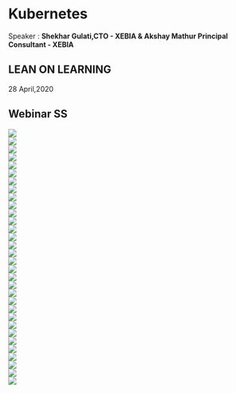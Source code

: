 # Kubernetes
Speaker : **Shekhar Gulati,CTO - XEBIA & Akshay Mathur Principal Consultant - XEBIA**
## LEAN ON LEARNING
28 April,2020

## Webinar SS
<img src="1.jpeg" /><br>
<img src="2.jpeg" /><br>
<img src="3.jpeg" /><br>
<img src="4.jpeg" /><br>
<img src="5.jpeg" /><br>
<img src="6.jpeg" /><br>
<img src="7.jpeg" /><br>
<img src="8.jpeg" /><br>
<img src="9.jpeg" /><br>
<img src="10.jpeg" /><br>
<img src="11.jpeg" /><br>
<img src="12.jpeg" /><br>
<img src="13.jpeg" /><br>
<img src="14.jpeg" /><br>
<img src="15.jpeg" /><br>
<img src="16.jpeg" /><br>
<img src="17.jpeg" /><br>
<img src="18.jpeg" /><br>
<img src="19.jpeg" /><br>
<img src="20.jpeg" /><br>
<img src="21.jpeg" /><br>
<img src="22.jpeg" /><br>
<img src="23.jpeg" /><br>
<img src="24.jpeg" /><br>
<img src="25.jpeg" /><br>
<img src="26.jpeg" /><br>
<img src="27.jpeg" /><br>
<img src="28.jpeg" /><br>
<img src="29.jpeg" /><br>
<img src="30.jpeg" /><br>
<img src="31.jpeg" /><br>
<img src="32.jpeg" /><br>
